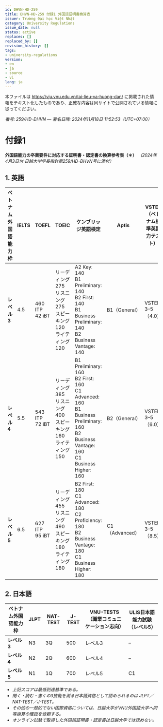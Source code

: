 ```yaml
---
id: DHVN-HD-259
title: DHVN-HD-259 付録1 外国語証明書換算表
issuer: Trường Đại học Việt Nhật
category: University Regulations
issue_date: null
status: active
replaces: []
replaced_by: []
revision_history: []
tags:
- university-regulations
version:
- en
- ja
- source
- vi
lang: ja
---
```

本ファイルは https://vju.vnu.edu.vn/tai-lieu-va-huong-dan/ に掲載された情報をテキスト化したものであり、正確な内容は同サイトで公開されている情報に従ってください。

*番号: 259/HD-ĐHVN — 署名日時: 2024年11月18日 11:52:53（UTC+07:00）*

# 付録1

**外国語能力の卒業要件に対応する証明書・認定書の換算参考表（＊）**
*（2024年4月3日付 日越大学学長指針第259/HD-ĐHVN号に添付）*

## 1. 英語

| ベトナム外国語能力枠 | IELTS | TOEFL | TOEIC | ケンブリッジ英語検定 | Aptis | VSTEP（ベトナム標準英語力テスト） | VNU-TESTS（職業コミュニケーション志向） |
| --- | --- | --- | --- | --- | --- | --- | --- |
| **レベル3** | 4.5 | 460 ITP<br>42 iBT | リーディング275<br>リスニング275<br>スピーキング120<br>ライティング120 | A2 Key: 140<br>B1 Preliminary: 140<br>B2 First: 140<br>B1 Business Preliminary: 140<br>B2 Business Vantage: 140 | B1（General） | VSTEP 3–5（4.0） | レベル3 |
| **レベル4** | 5.5 | 543 ITP<br>72 iBT | リーディング385<br>リスニング400<br>スピーキング160<br>ライティング150 | B1 Preliminary: 160<br>B2 First: 160<br>C1 Advanced: 160<br>B1 Business Preliminary: 160<br>B2 Business Vantage: 160<br>C1 Business Higher: 160 | B2（General） | VSTEP 3–5（6.0） | レベル4 |
| **レベル5** | 6.5 | 627 ITP<br>95 iBT | リーディング455<br>リスニング490<br>スピーキング180<br>ライティング180 | B2 First: 180<br>C1 Advanced: 180<br>C2 Proficiency: 180<br>B2 Business Vantage: 180<br>C1 Business Higher: 180 | C1（Advanced） | VSTEP 3–5（8.5） | レベル5 |

## 2. 日本語

| ベトナム外国語能力枠 | JLPT | NAT-TEST | J-TEST | VNU-TESTS（職業コミュニケーション志向） | ULIS日本語能力試験（レベル5） |
| --- | --- | --- | --- | --- | --- |
| **レベル3** | N3 | 3Q | 500 | レベル3 | – |
| **レベル4** | N2 | 2Q | 600 | レベル4 | – |
| **レベル5** | N1 | 1Q | 700 | レベル5 | C1 |

- *上記スコアは最低到達基準である。*
- *聞く・読む・書くの3技能を測る日本語資格として認められるのは JLPT／NAT-TEST／J-TEST。*
- *その他の一般的でない国際資格については、日越大学がVNU外国語大学へ同等換算の確認を依頼する。*
- *オンライン試験で取得した外国語証明書・認定書は日越大学では認めない。*